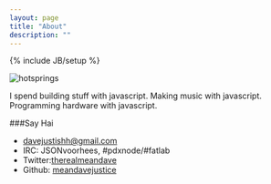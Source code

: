 ```yaml
---
layout: page
title: "About"
description: ""
---
```

{% include JB/setup %}

![hotsprings](http://i.imgur.com/ok63p.jpg)

I spend building stuff with javascript. Making music with javascript. Programming hardware with javascript.


###Say Hai
* [davejustishh@gmail.com](mailto:davejustishh@gmail.com)
* IRC: JSONvoorhees, #pdxnode/#fatlab
* Twitter:[therealmeandave](https://twitter.com/meandave2020)
* Github: [meandavejustice](http://github.com/meandavejustice)
